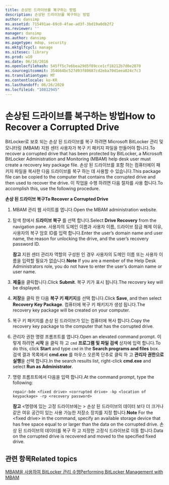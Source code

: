 ```yaml
---
title: 손상된 드라이브를 복구하는 방법
description: 손상된 드라이브를 복구하는 방법
author: dansimp
ms.assetid: 715491ae-69c0-4fae-ad3f-3bd19a0db2f2
ms.reviewer: ''
manager: dansimp
ms.author: dansimp
ms.pagetype: mdop, security
ms.mktglfcycl: manage
ms.sitesec: library
ms.prod: w10
ms.date: 06/16/2016
ms.openlocfilehash: 545ff5c7e6bea29d5f89cce1cf18212b7d0e2870
ms.sourcegitcommit: 354664bc527d93f80687cd2eba70d1eea024c7c3
ms.translationtype: MT
ms.contentlocale: ko-KR
ms.lasthandoff: 06/26/2020
ms.locfileid: "10812945"
---
```

# <span data-ttu-id="5fa0e-103">손상된 드라이브를 복구하는 방법</span><span class="sxs-lookup"><span data-stu-id="5fa0e-103">How to Recover a Corrupted Drive</span></span>


<span data-ttu-id="5fa0e-104">BitLocker로 보호 되는 손상 된 드라이브를 복구 하려면 Microsoft BitLocker 관리 및 모니터링 (MBAM) 지원 센터 사용자가 복구 키 패키지 파일을 만들어야 합니다.</span><span class="sxs-lookup"><span data-stu-id="5fa0e-104">To recover a corrupted drive that has been protected by BitLocker, a Microsoft BitLocker Administration and Monitoring (MBAM) help desk user must create a recovery key package file.</span></span> <span data-ttu-id="5fa0e-105">손상 된 드라이브를 포함 하는 컴퓨터에이 패키지 파일을 복사한 다음 드라이브를 복구 하는 데 사용할 수 있습니다.</span><span class="sxs-lookup"><span data-stu-id="5fa0e-105">This package file can be copied to the computer that contains the corrupted drive and then used to recover the drive.</span></span> <span data-ttu-id="5fa0e-106">이 작업을 수행 하려면 다음 절차를 사용 합니다.</span><span class="sxs-lookup"><span data-stu-id="5fa0e-106">To accomplish this, use the following procedure.</span></span>

**<span data-ttu-id="5fa0e-107">손상 된 드라이브 복구</span><span class="sxs-lookup"><span data-stu-id="5fa0e-107">To Recover a Corrupted Drive</span></span>**

1.  <span data-ttu-id="5fa0e-108">MBAM 관리 웹 사이트를 엽니다.</span><span class="sxs-lookup"><span data-stu-id="5fa0e-108">Open the MBAM administration website.</span></span>

2.  <span data-ttu-id="5fa0e-109">탐색 창에서 **드라이브 복구** 를 선택 합니다.</span><span class="sxs-lookup"><span data-stu-id="5fa0e-109">Select **Drive Recovery** from the navigation pane.</span></span> <span data-ttu-id="5fa0e-110">사용자의 도메인 이름과 사용자 이름, 드라이브 잠금 해제 이유, 사용자의 복구 암호 ID를 입력 합니다.</span><span class="sxs-lookup"><span data-stu-id="5fa0e-110">Enter the user’s domain name and user name, the reason for unlocking the drive, and the user’s recovery password ID.</span></span>

    <span data-ttu-id="5fa0e-111">**참고**  지원 센터 관리자 역할의 구성원 인 경우 사용자의 도메인 이름 또는 사용자 이름을 입력할 필요가 없습니다.</span><span class="sxs-lookup"><span data-stu-id="5fa0e-111">**Note** If you are a member of the Help Desk Administrators role, you do not have to enter the user’s domain name or user name.</span></span>

     

3.  <span data-ttu-id="5fa0e-112">**제출**을 클릭합니다.</span><span class="sxs-lookup"><span data-stu-id="5fa0e-112">Click **Submit**.</span></span> <span data-ttu-id="5fa0e-113">복구 키가 표시 됩니다.</span><span class="sxs-lookup"><span data-stu-id="5fa0e-113">The recovery key will be displayed.</span></span>

4.  <span data-ttu-id="5fa0e-114">**저장**을 클릭 한 다음 **복구 키 패키지**를 선택 합니다.</span><span class="sxs-lookup"><span data-stu-id="5fa0e-114">Click **Save**, and then select **Recovery Key Package**.</span></span> <span data-ttu-id="5fa0e-115">컴퓨터에 복구 키 패키지가 생성 됩니다.</span><span class="sxs-lookup"><span data-stu-id="5fa0e-115">The recovery key package will be created on your computer.</span></span>

5.  <span data-ttu-id="5fa0e-116">복구 키 패키지를 손상 된 드라이브가 있는 컴퓨터에 복사 합니다.</span><span class="sxs-lookup"><span data-stu-id="5fa0e-116">Copy the recovery key package to the computer that has the corrupted drive.</span></span>

6.  <span data-ttu-id="5fa0e-117">관리자 권한 명령 프롬프트를 엽니다.</span><span class="sxs-lookup"><span data-stu-id="5fa0e-117">Open an elevated command prompt.</span></span> <span data-ttu-id="5fa0e-118">이렇게 하려면 **시작** 을 클릭 하 고 `cmd` **프로그램 및 파일 검색** 상자에 입력 합니다.</span><span class="sxs-lookup"><span data-stu-id="5fa0e-118">To do this, click **Start** and type `cmd` in the **Search programs and files** box.</span></span> <span data-ttu-id="5fa0e-119">검색 결과 목록에서 **cmd.exe** 를 마우스 오른쪽 단추로 클릭 하 고 **관리자 권한으로 실행**을 선택 합니다.</span><span class="sxs-lookup"><span data-stu-id="5fa0e-119">In the search results list, right-click **cmd.exe** and select **Run as Administrator**.</span></span>

7.  <span data-ttu-id="5fa0e-120">명령 프롬프트에서 다음을 입력 합니다.</span><span class="sxs-lookup"><span data-stu-id="5fa0e-120">At the command prompt, type the following:</span></span>

    `repair-bde <fixed drive> <corrupted drive> -kp <location of keypackage> -rp <recovery password>`

    <span data-ttu-id="5fa0e-121">**참고**  &lt;명령에 있는 고정 드라이브에는 &gt; 손상 된 드라이브의 데이터 보다 더 크거나 같은 여유 공간이 있는 사용 가능한 저장소 장치를 지정 합니다.</span><span class="sxs-lookup"><span data-stu-id="5fa0e-121">**Note** For the &lt;fixed drive&gt; in the command, specify an available storage device that has free space equal to or larger than the data on the corrupted drive.</span></span> <span data-ttu-id="5fa0e-122">손상 된 드라이브의 데이터를 복구 하 고 지정한 고정식 드라이브로 이동 합니다.</span><span class="sxs-lookup"><span data-stu-id="5fa0e-122">Data on the corrupted drive is recovered and moved to the specified fixed drive.</span></span>

     

## <span data-ttu-id="5fa0e-123">관련 항목</span><span class="sxs-lookup"><span data-stu-id="5fa0e-123">Related topics</span></span>


[<span data-ttu-id="5fa0e-124">MBAM을 사용하여 BitLocker 관리 수행</span><span class="sxs-lookup"><span data-stu-id="5fa0e-124">Performing BitLocker Management with MBAM</span></span>](performing-bitlocker-management-with-mbam.md)

 

 





